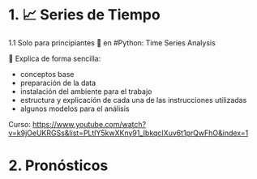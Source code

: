 # 1. 📈 Series de Tiempo

1.1 Solo para principiantes 🐣 en #Python: Time Series Analysis

📍 Explica de forma sencilla:
- conceptos base
- preparación de la data
- instalación del ambiente para el trabajo
- estructura y explicación de cada una de las instrucciones utilizadas
- algunos modelos para el análisis

Curso: https://www.youtube.com/watch?v=k9jOeUKRGSs&list=PLtIY5kwXKny91_IbkqcIXuv6t1prQwFhO&index=1








# 2. Pronósticos
